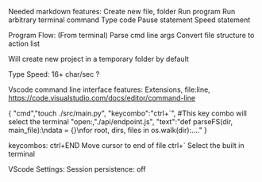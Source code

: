 Needed markdown features:
    Create new file, folder
    Run program
    Run arbitrary terminal command
    Type code
    Pause statement
    Speed statement

Program Flow: (From terminal)
    Parse cmd line args
    Convert file structure to action list

    
Will create new project in a temporary folder by default

Type Speed: 16+ char/sec ?


Vscode command line interface features:
Extensions, file:line,
https://code.visualstudio.com/docs/editor/command-line

{
    "cmd","touch ./src/main.py",
    "keycombo":"ctrl+`", #This key combo will select the terminal
    "open:,"./api/endpoint.js",
    "text":"def parseFS(dir, main_file):\ndata = {}\nfor root, dirs, files in os.walk(dir):...."
}

keycombos:
ctrl+END Move cursor to end of file
ctrl+` Select the built in terminal

VScode Settings:
Session persistence: off

